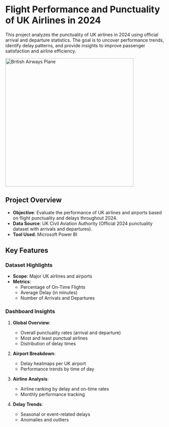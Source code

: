 # Flight Performance and Punctuality of UK Airlines in 2024
This project analyzes the punctuality of UK airlines in 2024 using official arrival and departure statistics. The goal is to uncover performance trends, identify delay patterns, and provide insights to improve passenger satisfaction and airline efficiency.

<p>
  <img src="https://cabincrewhq.com/wp-content/uploads/2023/08/british-airways-airlines-facts-768x509.jpg" 
       alt="British Airways Plane" 
       width="400"/>
</p>


## Project Overview
- **Objective**: Evaluate the performance of UK airlines and airports based on flight punctuality and delays throughout 2024.
- **Data Source**: UK Civil Aviation Authority (Official 2024 punctuality dataset with arrivals and departures).
- **Tool Used**: Microsoft Power BI


## Key Features
### Dataset Highlights
- **Scope**: Major UK airlines and airports
- **Metrics**:
  - Percentage of On-Time Flights
  - Average Delay (in minutes)
  - Number of Arrivals and Departures


### Dashboard Insights
1. **Global Overview**:
   - Overall punctuality rates (arrival and departure)
   - Most and least punctual airlines
   - Distribution of delay times

2. **Airport Breakdown**:
   - Delay heatmaps per UK airport
   - Performance trends by time of day

3. **Airline Analysis**:
   - Airline ranking by delay and on-time rates
   - Monthly performance tracking

4. **Delay Trends**:
   - Seasonal or event-related delays
   - Anomalies and outliers
